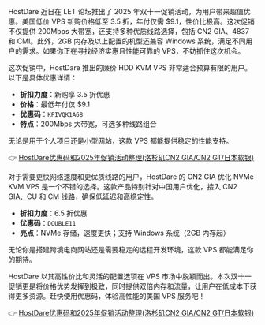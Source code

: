 
HostDare 近日在 LET 论坛推出了 2025 年双十一促销活动，为用户带来超值优惠。美国低价 VPS 新购价格低至 3.5 折，年付仅需 $9.1，性价比极高。这次促销不仅提供 200Mbps 大带宽，还支持多种优质线路选择，包括 CN2 GIA、4837 和 CMI。此外，2GB 内存及以上配置的机型还兼容 Windows 系统，满足不同用户的需求。如果你正在寻找经济实惠且性能可靠的 VPS，不妨抓住这次机会。


这次促销中，HostDare 推出的廉价 HDD KVM VPS 非常适合预算有限的用户。以下是具体优惠详情：

- **折扣力度**：新购享 3.5 折优惠  
- **价格**：最低年付仅 $9.1  
- **优惠码**：`KPIVQK1A68`  
- **特点**：200Mbps 大带宽，可选多种线路组合  

无论是用于个人项目还是小型网站，这款 VPS 都能提供稳定的性能支持。

👉 [HostDare优惠码和2025年促销活动整理(洛杉矶CN2 GIA/CN2 GT/日本软银)](https://bit.ly/hostdare)


对于需要更快网络速度和更优质线路的用户，HostDare 的 CN2 GIA 优化 NVMe KVM VPS 是一个不错的选择。这款产品特别针对中国用户优化，接入 CN2 GIA、CU 和 CM 线路，确保低延迟和高稳定性。

- **折扣力度**：6.5 折优惠  
- **优惠码**：`DOUBLE11`  
- **亮点**：NVMe 存储，速度更快；支持 Windows 系统（2GB 内存起）  

无论你是搭建跨境电商网站还是需要稳定的远程开发环境，这款 VPS 都能满足你的期待。


HostDare 以其高性价比和灵活的配置选项在 VPS 市场中脱颖而出。本次双十一促销更是将价格优势发挥到极致，同时提供双倍内存和流量，让用户在低成本下获得更多资源。赶快使用优惠码，体验高性能的美国 VPS 服务吧！

👉 [HostDare优惠码和2025年促销活动整理(洛杉矶CN2 GIA/CN2 GT/日本软银)](https://bit.ly/hostdare)
